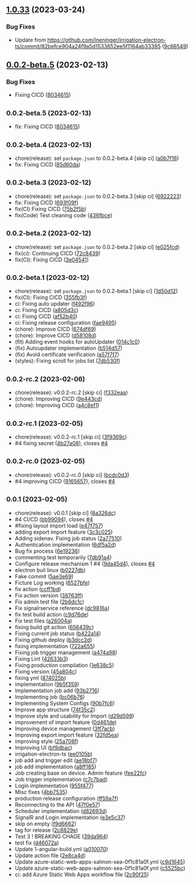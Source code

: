 ## [1.0.33](https://github.com/lneninger/irrigai-app-public/compare/v1.0.32...v1.0.33) (2023-03-24)


### Bug Fixes

* Update from https://github.com/lneninger/irrigation-electron-ts/commit/82befce904a24f9a5d1533652ee5f1164ab33385 ([9c66549](https://github.com/lneninger/irrigai-app-public/commit/9c665493f63235599fc1cb153dab4484eee4ec95))

## [0.0.2-beta.5](https://github.com/lneninger/irrigation-electron-ts/compare/v0.0.2-beta.4...v0.0.2-beta.5) (2023-02-13)


### Bug Fixes

* Fixing CICD ([8034615](https://github.com/lneninger/irrigation-electron-ts/commit/8034615c52989e75b45a254aee752a108e265fb8))

## <small>0.0.2-beta.5 (2023-02-13)</small>

* fix: Fixing CICD ([8034615](https://github.com/lneninger/irrigation-electron-ts/commit/8034615))



## <small>0.0.2-beta.4 (2023-02-13)</small>

* chore(release): set `package.json` to 0.0.2-beta.4 [skip ci] ([a0b7f16](https://github.com/lneninger/irrigation-electron-ts/commit/a0b7f16))
* fix: Fixing CICD ([85d60da](https://github.com/lneninger/irrigation-electron-ts/commit/85d60da))



## <small>0.0.2-beta.3 (2023-02-12)</small>

* chore(release): set `package.json` to 0.0.2-beta.3 [skip ci] ([6922223](https://github.com/lneninger/irrigation-electron-ts/commit/6922223))
* fix: Fixing CICD ([693f09f](https://github.com/lneninger/irrigation-electron-ts/commit/693f09f))
* fix(CI) Fixing CICD ([75b2f5b](https://github.com/lneninger/irrigation-electron-ts/commit/75b2f5b))
* fix(Code) Test cleaning code ([436fbce](https://github.com/lneninger/irrigation-electron-ts/commit/436fbce))



## <small>0.0.2-beta.2 (2023-02-12)</small>

* chore(release): set `package.json` to 0.0.2-beta.2 [skip ci] ([e025fcd](https://github.com/lneninger/irrigation-electron-ts/commit/e025fcd))
* fix(ci): Continuing CICD ([72c8439](https://github.com/lneninger/irrigation-electron-ts/commit/72c8439))
* fix(CI): Fixing CICD ([3e04541](https://github.com/lneninger/irrigation-electron-ts/commit/3e04541))



## <small>0.0.2-beta.1 (2023-02-12)</small>

* chore(release): set `package.json` to 0.0.2-beta.1 [skip ci] ([1d50d12](https://github.com/lneninger/irrigation-electron-ts/commit/1d50d12))
* fix(CI): Fixing CICD ([355fb3f](https://github.com/lneninger/irrigation-electron-ts/commit/355fb3f))
* ci: Fixing auto updater ([f492f96](https://github.com/lneninger/irrigation-electron-ts/commit/f492f96))
* ci: Fixing CICD ([a805d3c](https://github.com/lneninger/irrigation-electron-ts/commit/a805d3c))
* ci: Fixing CICD ([af52b40](https://github.com/lneninger/irrigation-electron-ts/commit/af52b40))
* ci: Fixing release configuration ([fae9495](https://github.com/lneninger/irrigation-electron-ts/commit/fae9495))
* (chore): Improve CICD ([674df69](https://github.com/lneninger/irrigation-electron-ts/commit/674df69))
* (chore): Improve CICD ([d58108d](https://github.com/lneninger/irrigation-electron-ts/commit/d58108d))
* (fit) Adding event hooks for autoUpdater ([014c1c0](https://github.com/lneninger/irrigation-electron-ts/commit/014c1c0))
* (fix) Autoupdater implementation ([b514d57](https://github.com/lneninger/irrigation-electron-ts/commit/b514d57))
* (fix) Avoid certificate verification ([a57f7f7](https://github.com/lneninger/irrigation-electron-ts/commit/a57f7f7))
* (styles): Fixing scroll for jobs list ([7db530f](https://github.com/lneninger/irrigation-electron-ts/commit/7db530f))



## <small>0.0.2-rc.2 (2023-02-06)</small>

* chore(release): v0.0.2-rc.2 [skip ci] ([f332eaa](https://github.com/lneninger/irrigation-electron-ts/commit/f332eaa))
* (chore): Improving CICD ([9e443cd](https://github.com/lneninger/irrigation-electron-ts/commit/9e443cd))
* (chore): Improving CICD ([a4c8ef1](https://github.com/lneninger/irrigation-electron-ts/commit/a4c8ef1))



## <small>0.0.2-rc.1 (2023-02-05)</small>

* chore(release): v0.0.2-rc.1 [skip ci] ([3f9369c](https://github.com/lneninger/irrigation-electron-ts/commit/3f9369c))
* #4 fixing secret ([4b27a08](https://github.com/lneninger/irrigation-electron-ts/commit/4b27a08)), closes [#4](https://github.com/lneninger/irrigation-electron-ts/issues/4)



## <small>0.0.2-rc.0 (2023-02-05)</small>

* chore(release): v0.0.2-rc.0 [skip ci] ([bcdc0d3](https://github.com/lneninger/irrigation-electron-ts/commit/bcdc0d3))
* #4 improving CICD ([9165657](https://github.com/lneninger/irrigation-electron-ts/commit/9165657)), closes [#4](https://github.com/lneninger/irrigation-electron-ts/issues/4)



## <small>0.0.1 (2023-02-05)</small>

* chore(release): v0.0.1 [skip ci] ([8a326dc](https://github.com/lneninger/irrigation-electron-ts/commit/8a326dc))
* #4 CI/CD ([bb99094](https://github.com/lneninger/irrigation-electron-ts/commit/bb99094)), closes [#4](https://github.com/lneninger/irrigation-electron-ts/issues/4)
* #fixing layout import load ([e47f757](https://github.com/lneninger/irrigation-electron-ts/commit/e47f757))
* adding export import feature ([3c3c025](https://github.com/lneninger/irrigation-electron-ts/commit/3c3c025))
* Adding sidenav. Fixing job status ([2a77510](https://github.com/lneninger/irrigation-electron-ts/commit/2a77510))
* Authentication implementation ([6df5a2d](https://github.com/lneninger/irrigation-electron-ts/commit/6df5a2d))
* Bug fix process ([6e19236](https://github.com/lneninger/irrigation-electron-ts/commit/6e19236))
* commenting test temporarily ([7db91a4](https://github.com/lneninger/irrigation-electron-ts/commit/7db91a4))
* Configure release mechanism 1 #4 ([9da45d4](https://github.com/lneninger/irrigation-electron-ts/commit/9da45d4)), closes [#4](https://github.com/lneninger/irrigation-electron-ts/issues/4)
* electron buil linux ([b0227db](https://github.com/lneninger/irrigation-electron-ts/commit/b0227db))
* Fake commit ([5ae3e69](https://github.com/lneninger/irrigation-electron-ts/commit/5ae3e69))
* Ficture Log working ([6527bfe](https://github.com/lneninger/irrigation-electron-ts/commit/6527bfe))
* fix action ([ccff1bd](https://github.com/lneninger/irrigation-electron-ts/commit/ccff1bd))
* Fix action version ([38763ff](https://github.com/lneninger/irrigation-electron-ts/commit/38763ff))
* Fix admin test file ([2b6dc1c](https://github.com/lneninger/irrigation-electron-ts/commit/2b6dc1c))
* Fix signalrservice reference ([dc9816a](https://github.com/lneninger/irrigation-electron-ts/commit/dc9816a))
* fix test build action ([c9d76de](https://github.com/lneninger/irrigation-electron-ts/commit/c9d76de))
* Fix test files ([a26004a](https://github.com/lneninger/irrigation-electron-ts/commit/a26004a))
* fixing build git action ([656439c](https://github.com/lneninger/irrigation-electron-ts/commit/656439c))
* Fixing current job status ([b422a14](https://github.com/lneninger/irrigation-electron-ts/commit/b422a14))
* Fixing github deploy ([b3dcc2d](https://github.com/lneninger/irrigation-electron-ts/commit/b3dcc2d))
* fixing implementation ([722a655](https://github.com/lneninger/irrigation-electron-ts/commit/722a655))
* Fixing job trigger management ([a474a98](https://github.com/lneninger/irrigation-electron-ts/commit/a474a98))
* Fixing Lint ([42633b3](https://github.com/lneninger/irrigation-electron-ts/commit/42633b3))
* Fixing production compilation ([1e638c5](https://github.com/lneninger/irrigation-electron-ts/commit/1e638c5))
* Fixing version ([45a804c](https://github.com/lneninger/irrigation-electron-ts/commit/45a804c))
* fixing yml ([874025b](https://github.com/lneninger/irrigation-electron-ts/commit/874025b))
* implementation ([9b5f359](https://github.com/lneninger/irrigation-electron-ts/commit/9b5f359))
* Implementation job add ([93b2716](https://github.com/lneninger/irrigation-electron-ts/commit/93b2716))
* Implementing job ([bc06b76](https://github.com/lneninger/irrigation-electron-ts/commit/bc06b76))
* Implementing System Configs ([90b7fc6](https://github.com/lneninger/irrigation-electron-ts/commit/90b7fc6))
* Improve app structure ([74f35c2](https://github.com/lneninger/irrigation-electron-ts/commit/74f35c2))
* Improve style and usability for Import ([d29d599](https://github.com/lneninger/irrigation-electron-ts/commit/d29d599))
* improvement of import feature ([0d461de](https://github.com/lneninger/irrigation-electron-ts/commit/0d461de))
* Improving device management ([3ff7acb](https://github.com/lneninger/irrigation-electron-ts/commit/3ff7acb))
* Improving export import feature ([32fd5ea](https://github.com/lneninger/irrigation-electron-ts/commit/32fd5ea))
* improving style ([25a708f](https://github.com/lneninger/irrigation-electron-ts/commit/25a708f))
* Improving UI ([bf9dbac](https://github.com/lneninger/irrigation-electron-ts/commit/bf9dbac))
* irrigation-electron-ts ([ee0105b](https://github.com/lneninger/irrigation-electron-ts/commit/ee0105b))
* job add and trigger edit ([ae18bf7](https://github.com/lneninger/irrigation-electron-ts/commit/ae18bf7))
* job add implementation ([a8ff185](https://github.com/lneninger/irrigation-electron-ts/commit/a8ff185))
* Job creating base on device. Admin feature ([fee22fc](https://github.com/lneninger/irrigation-electron-ts/commit/fee22fc))
* Job trigger implementation ([c7c7bad](https://github.com/lneninger/irrigation-electron-ts/commit/c7c7bad))
* Login implementation ([955f477](https://github.com/lneninger/irrigation-electron-ts/commit/955f477))
* Misc fixes ([4bb7535](https://github.com/lneninger/irrigation-electron-ts/commit/4bb7535))
* production release configuration ([ff59a7f](https://github.com/lneninger/irrigation-electron-ts/commit/ff59a7f))
* Reconnecting to the API ([47f0e57](https://github.com/lneninger/irrigation-electron-ts/commit/47f0e57))
* Scheduler implementation ([d82693d](https://github.com/lneninger/irrigation-electron-ts/commit/d82693d))
* SignalR and Login implementation ([e3e5c37](https://github.com/lneninger/irrigation-electron-ts/commit/e3e5c37))
* skip on empty ([f9d6662](https://github.com/lneninger/irrigation-electron-ts/commit/f9d6662))
* tag for release ([2c8829e](https://github.com/lneninger/irrigation-electron-ts/commit/2c8829e))
* Test 3 ! BREAKING CHAGE ([39da964](https://github.com/lneninger/irrigation-electron-ts/commit/39da964))
* test fix ([d46072a](https://github.com/lneninger/irrigation-electron-ts/commit/d46072a))
* Update 1-angular-build.yml ([a010070](https://github.com/lneninger/irrigation-electron-ts/commit/a010070))
* Update action file ([2e8ca4d](https://github.com/lneninger/irrigation-electron-ts/commit/2e8ca4d))
* Update azure-static-web-apps-salmon-sea-0f1c81a0f.yml ([c9d1645](https://github.com/lneninger/irrigation-electron-ts/commit/c9d1645))
* Update azure-static-web-apps-salmon-sea-0f1c81a0f.yml ([c5525bc](https://github.com/lneninger/irrigation-electron-ts/commit/c5525bc))
* ci: add Azure Static Web Apps workflow file ([2c90f25](https://github.com/lneninger/irrigation-electron-ts/commit/2c90f25))
